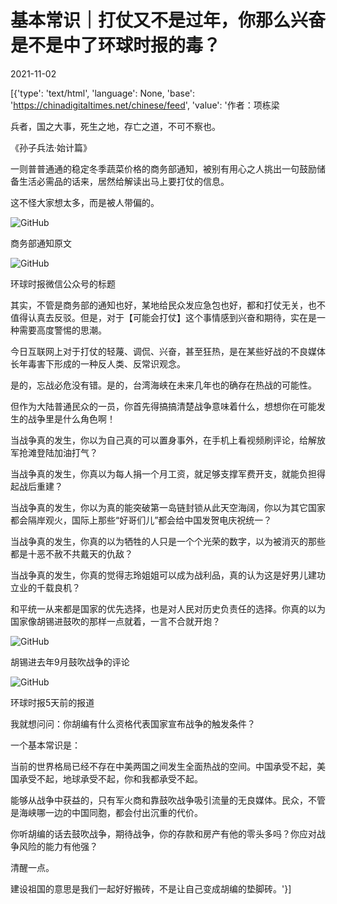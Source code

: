 # 基本常识｜打仗又不是过年，你那么兴奋是不是中了环球时报的毒？

2021-11-02

[{'type': 'text/html', 'language': None, 'base': 'https://chinadigitaltimes.net/chinese/feed', 'value': '作者：项栋梁



兵者，国之大事，死生之地，存亡之道，不可不察也。

《孙子兵法·始计篇》



一则普普通通的稳定冬季蔬菜价格的商务部通知，被别有用心之人挑出一句鼓励储备生活必需品的话来，居然给解读出马上要打仗的信息。

这不怪大家想太多，而是被人带偏的。

![GitHub](https://chinadigitaltimes.net/chinese/files/2021/11/post-672833-6181c5869219d.png)

商务部通知原文

![GitHub](https://chinadigitaltimes.net/chinese/files/2021/11/post-672833-6181c58698c8f.)

环球时报微信公众号的标题

其实，不管是商务部的通知也好，某地给民众发应急包也好，都和打仗无关，也不值得认真去反驳。但是，对于【可能会打仗】这个事情感到兴奋和期待，实在是一种需要高度警惕的思潮。

今日互联网上对于打仗的轻蔑、调侃、兴奋，甚至狂热，是在某些好战的不良媒体长年毒害下形成的一种反人类、反常识观念。

是的，忘战必危没有错。是的，台湾海峡在未来几年也的确存在热战的可能性。

但作为大陆普通民众的一员，你首先得搞搞清楚战争意味着什么，想想你在可能发生的战争里是什么角色啊！

当战争真的发生，你以为自己真的可以置身事外，在手机上看视频刷评论，给解放军抢滩登陆加油打气？

当战争真的发生，你真以为每人捐一个月工资，就足够支撑军费开支，就能负担得起战后重建？

当战争真的发生，你以为真的能突破第一岛链封锁从此天空海阔，你以为其它国家都会隔岸观火，国际上那些“好哥们儿”都会给中国发贺电庆祝统一？

当战争真的发生，你真的以为牺牲的人只是一个个光荣的数字，以为被消灭的那些都是十恶不赦不共戴天的仇敌？

当战争真的发生，你真的觉得志玲姐姐可以成为战利品，真的认为这是好男儿建功立业的千载良机？

和平统一从来都是国家的优先选择，也是对人民对历史负责任的选择。你真的以为国家像胡锡进鼓吹的那样一点就着，一言不合就开炮？

![GitHub](https://chinadigitaltimes.net/chinese/files/2021/11/post-672833-6181c586a4672.)

胡锡进去年9月鼓吹战争的评论

![GitHub](https://chinadigitaltimes.net/chinese/files/2021/11/post-672833-6181c586af39f.)

环球时报5天前的报道

我就想问问：你胡编有什么资格代表国家宣布战争的触发条件？

一个基本常识是：

当前的世界格局已经不存在中美两国之间发生全面热战的空间。中国承受不起，美国承受不起，地球承受不起，你和我都承受不起。

能够从战争中获益的，只有军火商和靠鼓吹战争吸引流量的无良媒体。民众，不管是海峡哪一边的中国同胞，都会付出沉重的代价。

你听胡编的话去鼓吹战争，期待战争，你的存款和房产有他的零头多吗？你应对战争风险的能力有他强？

清醒一点。

建设祖国的意思是我们一起好好搬砖，不是让自己变成胡编的垫脚砖。'}]